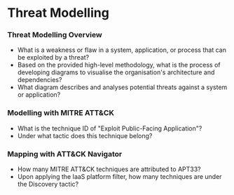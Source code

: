 # Threat Modelling

### Threat Modelling Overview
- What is a weakness or flaw in a system, application, or process that can be exploited by a threat?
- Based on the provided high-level methodology, what is the process of developing diagrams to visualise the organisation's architecture and dependencies?
- What diagram describes and analyses potential threats against a system or application?

### Modelling with MITRE ATT&CK
- What is the technique ID of "Exploit Public-Facing Application"?
- Under what tactic does this technique belong?

### Mapping with ATT&CK Navigator
- How many MITRE ATT&CK techniques are attributed to APT33?
- Upon applying the IaaS platform filter, how many techniques are under the Discovery tactic?

### 

### 

### 

### 

### 
